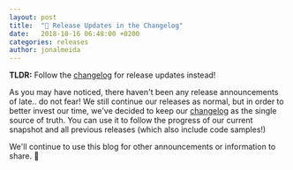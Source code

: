 ```yaml
---
layout: post
title:  "📃 Release Updates in the Changelog"
date:   2018-10-16 06:48:00 +0200
categories: releases
author: jonalmeida
---
```


**TLDR:** Follow the [changelog](/android-components/changelog) for release updates instead!

As you may have noticed, there haven't been any release announcements of late.. do not fear! We still continue our releases as normal, but in order to better invest our time, we've decided to keep our [changelog](/android-components/changelog) as the single source of truth. You can use it to follow the progress of our current snapshot and all previous releases (which also include code samples!)

We'll continue to use this blog for other announcements or information to share. 🙂


